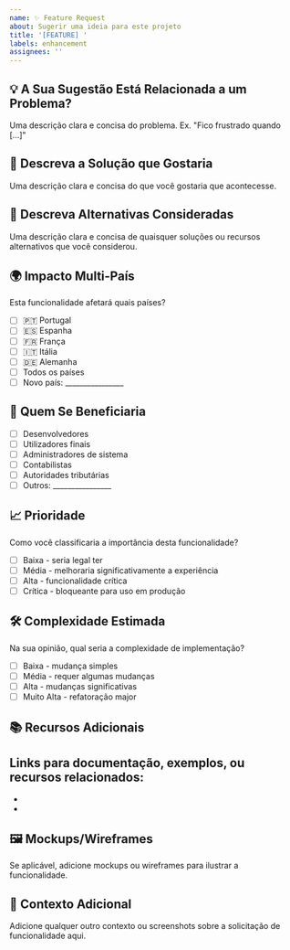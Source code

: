 ```yaml
---
name: ✨ Feature Request
about: Sugerir uma ideia para este projeto
title: '[FEATURE] '
labels: enhancement
assignees: ''
---
```


## 💡 A Sua Sugestão Está Relacionada a um Problema?

Uma descrição clara e concisa do problema. Ex. "Fico frustrado quando [...]"

## 🎯 Descreva a Solução que Gostaria

Uma descrição clara e concisa do que você gostaria que acontecesse.

## 🔄 Descreva Alternativas Consideradas

Uma descrição clara e concisa de quaisquer soluções ou recursos alternativos que você considerou.

## 🌍 Impacto Multi-País

Esta funcionalidade afetará quais países?
- [ ] 🇵🇹 Portugal
- [ ] 🇪🇸 Espanha
- [ ] 🇫🇷 França
- [ ] 🇮🇹 Itália
- [ ] 🇩🇪 Alemanha
- [ ] Todos os países
- [ ] Novo país: ________________

## 👥 Quem Se Beneficiaria

- [ ] Desenvolvedores
- [ ] Utilizadores finais
- [ ] Administradores de sistema
- [ ] Contabilistas
- [ ] Autoridades tributárias
- [ ] Outros: ________________

## 📈 Prioridade

Como você classificaria a importância desta funcionalidade?
- [ ] Baixa - seria legal ter
- [ ] Média - melhoraria significativamente a experiência
- [ ] Alta - funcionalidade crítica
- [ ] Crítica - bloqueante para uso em produção

## 🛠️ Complexidade Estimada

Na sua opinião, qual seria a complexidade de implementação?
- [ ] Baixa - mudança simples
- [ ] Média - requer algumas mudanças
- [ ] Alta - mudanças significativas
- [ ] Muito Alta - refatoração major

## 📚 Recursos Adicionais

Links para documentação, exemplos, ou recursos relacionados:
- 
- 
- 

## 🖼️ Mockups/Wireframes

Se aplicável, adicione mockups ou wireframes para ilustrar a funcionalidade.

## 📝 Contexto Adicional

Adicione qualquer outro contexto ou screenshots sobre a solicitação de funcionalidade aqui.